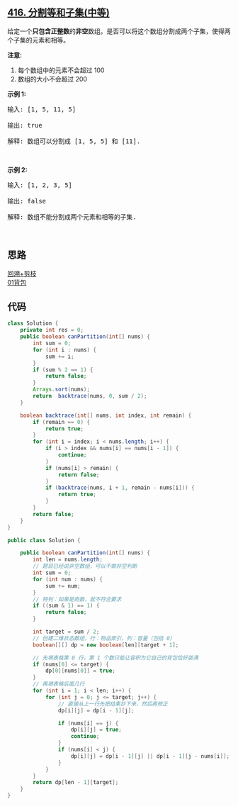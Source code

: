 ## [416. 分割等和子集(中等)](https://leetcode-cn.com/problems/partition-equal-subset-sum/)
<div class="notranslate"><p>给定一个<strong>只包含正整数</strong>的<strong>非空</strong>数组。是否可以将这个数组分割成两个子集，使得两个子集的元素和相等。</p>

<p><strong>注意:</strong></p>

<ol>
	<li>每个数组中的元素不会超过 100</li>
	<li>数组的大小不会超过 200</li>
</ol>

<p><strong>示例 1:</strong></p>

<pre>输入: [1, 5, 11, 5]

输出: true

解释: 数组可以分割成 [1, 5, 5] 和 [11].
</pre>

<p>&nbsp;</p>

<p><strong>示例&nbsp;2:</strong></p>

<pre>输入: [1, 2, 3, 5]

输出: false

解释: 数组不能分割成两个元素和相等的子集.
</pre>

<p>&nbsp;</p>
</div>

## 思路
[回溯+剪枝](https://leetcode-cn.com/problems/partition-equal-subset-sum/solution/jian-zhi-jiu-ke-yi-rong-yi-li-jie-huan-gao-xiao-ji/)  
[01背包](https://leetcode-cn.com/problems/partition-equal-subset-sum/solution/0-1-bei-bao-wen-ti-xiang-jie-zhen-dui-ben-ti-de-yo/)

## 代码
```java
class Solution {
    private int res = 0;
    public boolean canPartition(int[] nums) {
        int sum = 0;
        for (int i : nums) {
            sum += i;
        }
        if (sum % 2 == 1) {
            return false;
        }
        Arrays.sort(nums);
        return  backtrace(nums, 0, sum / 2);
    }

    boolean backtrace(int[] nums, int index, int remain) {
        if (remain == 0) {
            return true;
        }
        for (int i = index; i < nums.length; i++) {
            if (i > index && nums[i] == nums[i - 1]) {
                continue;
            }
            if (nums[i] > remain) {
                return false;
            }
            if (backtrace(nums, i + 1, remain - nums[i])) {
                return true;
            }
        }
        return false;
    }
}
```
```java
public class Solution {

    public boolean canPartition(int[] nums) {
        int len = nums.length;
        // 题目已经说非空数组，可以不做非空判断
        int sum = 0;
        for (int num : nums) {
            sum += num;
        }
        // 特判：如果是奇数，就不符合要求
        if ((sum & 1) == 1) {
            return false;
        }

        int target = sum / 2;
        // 创建二维状态数组，行：物品索引，列：容量（包括 0）
        boolean[][] dp = new boolean[len][target + 1];

        // 先填表格第 0 行，第 1 个数只能让容积为它自己的背包恰好装满
        if (nums[0] <= target) {
            dp[0][nums[0]] = true;
        }
        // 再填表格后面几行
        for (int i = 1; i < len; i++) {
            for (int j = 0; j <= target; j++) {
                // 直接从上一行先把结果抄下来，然后再修正
                dp[i][j] = dp[i - 1][j];

                if (nums[i] == j) {
                    dp[i][j] = true;
                    continue;
                }
                if (nums[i] < j) {
                    dp[i][j] = dp[i - 1][j] || dp[i - 1][j - nums[i]];
                }
            }
        }
        return dp[len - 1][target];
    }
}
```
